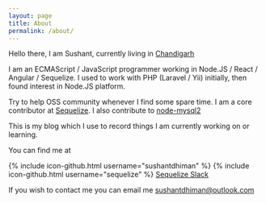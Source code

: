 ```yaml
---
layout: page
title: About
permalink: /about/
---
```


Hello there, I am Sushant, currently living in [Chandigarh](https://en.wikipedia.org/wiki/Chandigarh)

I am an ECMAScript / JavaScript programmer working in Node.JS / React / Angular / Sequelize. I used to work with PHP (Laravel / Yii) initially, then found interest in Node.JS platform.

Try to help OSS community whenever I find some spare time. I am a core contributor at
[Sequelize](https://github.com/sequelize). I also contribute to [node-mysql2](https://github.com/sidorares/node-mysql2)

This is my blog which I use to record things I am currently working on or learning.

You can find me at

{% include icon-github.html username="sushantdhiman" %}
{% include icon-github.html username="sequelize" %}
[Sequelize Slack](https://sequelize.slack.com)

If you wish to contact me you can email me <a href="mailto:sushantdhiman@outlook.com">sushantdhiman@outlook.com</a>
